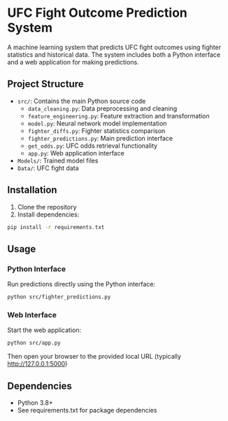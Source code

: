 # UFC Fight Outcome Prediction System

A machine learning system that predicts UFC fight outcomes using fighter statistics and historical data. The system includes both a Python interface and a web application for making predictions.

## Project Structure

- `src/`: Contains the main Python source code
  - `data_cleaning.py`: Data preprocessing and cleaning
  - `feature_engineering.py`: Feature extraction and transformation
  - `model.py`: Neural network model implementation
  - `fighter_diffs.py`: Fighter statistics comparison
  - `fighter_predictions.py`: Main prediction interface
  - `get_odds.py`: UFC odds retrieval functionality
  - `app.py`: Web application interface
- `Models/`: Trained model files
- `Data/`: UFC fight data

## Installation

1. Clone the repository
2. Install dependencies:
```bash
pip install -r requirements.txt
```

## Usage

### Python Interface
Run predictions directly using the Python interface:
```bash
python src/fighter_predictions.py
```

### Web Interface
Start the web application:
```bash
python src/app.py
```
Then open your browser to the provided local URL (typically http://127.0.0.1:5000)

## Dependencies

- Python 3.8+
- See requirements.txt for package dependencies